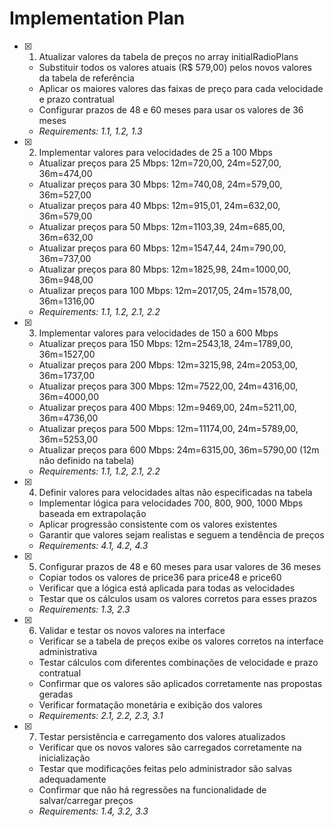 # Implementation Plan

- [x] 1. Atualizar valores da tabela de preços no array initialRadioPlans
  - Substituir todos os valores atuais (R$ 579,00) pelos novos valores da tabela de referência
  - Aplicar os maiores valores das faixas de preço para cada velocidade e prazo contratual
  - Configurar prazos de 48 e 60 meses para usar os valores de 36 meses
  - _Requirements: 1.1, 1.2, 1.3_

- [x] 2. Implementar valores para velocidades de 25 a 100 Mbps
  - Atualizar preços para 25 Mbps: 12m=720,00, 24m=527,00, 36m=474,00
  - Atualizar preços para 30 Mbps: 12m=740,08, 24m=579,00, 36m=527,00
  - Atualizar preços para 40 Mbps: 12m=915,01, 24m=632,00, 36m=579,00
  - Atualizar preços para 50 Mbps: 12m=1103,39, 24m=685,00, 36m=632,00
  - Atualizar preços para 60 Mbps: 12m=1547,44, 24m=790,00, 36m=737,00
  - Atualizar preços para 80 Mbps: 12m=1825,98, 24m=1000,00, 36m=948,00
  - Atualizar preços para 100 Mbps: 12m=2017,05, 24m=1578,00, 36m=1316,00
  - _Requirements: 1.1, 1.2, 2.1, 2.2_

- [x] 3. Implementar valores para velocidades de 150 a 600 Mbps
  - Atualizar preços para 150 Mbps: 12m=2543,18, 24m=1789,00, 36m=1527,00
  - Atualizar preços para 200 Mbps: 12m=3215,98, 24m=2053,00, 36m=1737,00
  - Atualizar preços para 300 Mbps: 12m=7522,00, 24m=4316,00, 36m=4000,00
  - Atualizar preços para 400 Mbps: 12m=9469,00, 24m=5211,00, 36m=4736,00
  - Atualizar preços para 500 Mbps: 12m=11174,00, 24m=5789,00, 36m=5253,00
  - Atualizar preços para 600 Mbps: 24m=6315,00, 36m=5790,00 (12m não definido na tabela)
  - _Requirements: 1.1, 1.2, 2.1, 2.2_

- [x] 4. Definir valores para velocidades altas não especificadas na tabela
  - Implementar lógica para velocidades 700, 800, 900, 1000 Mbps baseada em extrapolação
  - Aplicar progressão consistente com os valores existentes
  - Garantir que valores sejam realistas e seguem a tendência de preços
  - _Requirements: 4.1, 4.2, 4.3_

- [x] 5. Configurar prazos de 48 e 60 meses para usar valores de 36 meses
  - Copiar todos os valores de price36 para price48 e price60
  - Verificar que a lógica está aplicada para todas as velocidades
  - Testar que os cálculos usam os valores corretos para esses prazos
  - _Requirements: 1.3, 2.3_

- [x] 6. Validar e testar os novos valores na interface
  - Verificar se a tabela de preços exibe os valores corretos na interface administrativa
  - Testar cálculos com diferentes combinações de velocidade e prazo contratual
  - Confirmar que os valores são aplicados corretamente nas propostas geradas
  - Verificar formatação monetária e exibição dos valores
  - _Requirements: 2.1, 2.2, 2.3, 3.1_

- [x] 7. Testar persistência e carregamento dos valores atualizados
  - Verificar que os novos valores são carregados corretamente na inicialização
  - Testar que modificações feitas pelo administrador são salvas adequadamente
  - Confirmar que não há regressões na funcionalidade de salvar/carregar preços
  - _Requirements: 1.4, 3.2, 3.3_